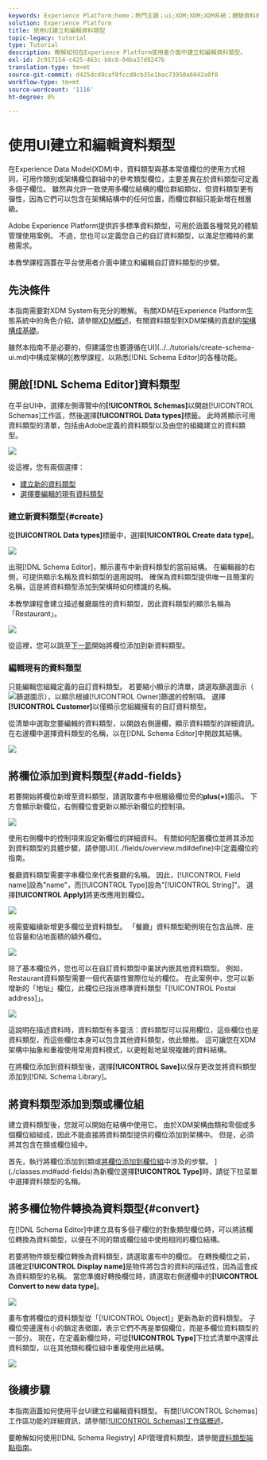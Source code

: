 ```yaml
---
keywords: Experience Platform;home；熱門主題；ui;XDM;XDM;XDM系統；體驗資料模型；體驗資料模型；資料模型；資料模型；模式註冊；模式註冊；模式；模式；模式；模式；模式；模式；模式；建立；資料類型；資料類型；
solution: Experience Platform
title: 使用UI建立和編輯資料類型
topic-legacy: tutorial
type: Tutorial
description: 瞭解如何在Experience Platform使用者介面中建立和編輯資料類型。
exl-id: 2c917154-c425-463c-b8c8-04ba37d9247b
translation-type: tm+mt
source-git-commit: d425dcd9caf8fccd0cb35e1bac73950a6042a0f8
workflow-type: tm+mt
source-wordcount: '1116'
ht-degree: 0%

---
```


# 使用UI建立和編輯資料類型

在Experience Data Model(XDM)中，資料類型與基本常值欄位的使用方式相同，可用作類別或架構欄位群組中的參考類型欄位，主要差異在於資料類型可定義多個子欄位。 雖然與允許一致使用多欄位結構的欄位群組類似，但資料類型更有彈性，因為它們可以包含在架構結構中的任何位置，而欄位群組只能新增在根層級。

Adobe Experience Platform提供許多標準資料類型，可用於涵蓋各種常見的體驗管理使用案例。 不過，您也可以定義您自己的自訂資料類型，以滿足您獨特的業務需求。

本教學課程涵蓋在平台使用者介面中建立和編輯自訂資料類型的步驟。

## 先決條件

本指南需要對XDM System有充分的瞭解。 有關XDM在Experience Platform生態系統中的角色介紹，請參閱[XDM概述](../../home.md)，有關資料類型對XDM架構的貢獻的[架構構成基礎](../../schema/composition.md)。

雖然本指南不是必要的，但建議您也要遵循在UI](../../tutorials/create-schema-ui.md)中構成架構的[教學課程，以熟悉[!DNL Schema Editor]的各種功能。

## 開啟[!DNL Schema Editor]資料類型

在平台UI中，選擇左側導覽中的&#x200B;**[!UICONTROL Schemas]**&#x200B;以開啟[!UICONTROL Schemas]工作區，然後選擇&#x200B;**[!UICONTROL Data types]**&#x200B;標籤。 此時將顯示可用資料類型的清單，包括由Adobe定義的資料類型以及由您的組織建立的資料類型。

![](../../images/ui/resources/data-types/data-types-tab.png)

從這裡，您有兩個選擇：

- [建立新的資料類型](#create)
- [選擇要編輯的現有資料類型](#edit)

### 建立新資料類型{#create}

從&#x200B;**[!UICONTROL Data types]**&#x200B;標籤中，選擇&#x200B;**[!UICONTROL Create data type]**。

![](../../images/ui/resources/data-types/create.png)

出現[!DNL Schema Editor]，顯示畫布中新資料類型的當前結構。 在編輯器的右側，可提供顯示名稱及資料類型的選用說明。 確保為資料類型提供唯一且簡潔的名稱，這是將資料類型添加到架構時如何標識的名稱。

本教學課程會建立描述餐廳屬性的資料類型，因此資料類型的顯示名稱為「Restaurant」。

![](../../images/ui/resources/data-types/data-type-properties.png)

從這裡，您可以跳至[下一節](#add-fields)開始將欄位添加到新資料類型。

### 編輯現有的資料類型

只能編輯您組織定義的自訂資料類型。 若要縮小顯示的清單，請選取篩選圖示（![篩選圖示](../../images/ui/resources/data-types/filter.png)），以顯示根據[!UICONTROL Owner]篩選的控制項。 選擇&#x200B;**[!UICONTROL Customer]**&#x200B;以僅顯示您組織擁有的自訂資料類型。

從清單中選取您要編輯的資料類型，以開啟右側邊欄，顯示資料類型的詳細資訊。 在右邊欄中選擇資料類型的名稱，以在[!DNL Schema Editor]中開啟其結構。

![](../../images/ui/resources/data-types/edit.png)

## 將欄位添加到資料類型{#add-fields}

若要開始將欄位新增至資料類型，請選取畫布中根層級欄位旁的&#x200B;**plus(+)**&#x200B;圖示。 下方會顯示新欄位，右側欄位會更新以顯示新欄位的控制項。

![](../../images/ui/resources/data-types/new-field.png)

使用右側欄中的控制項來設定新欄位的詳細資料。 有關如何配置欄位並將其添加到資料類型的具體步驟，請參閱UI](../fields/overview.md#define)中[定義欄位的指南。

餐廳資料類型需要字串欄位來代表餐廳的名稱。 因此，[!UICONTROL Field name]設為&quot;name&quot;，而[!UICONTROL Type]設為&quot;[!UICONTROL String]&quot;。 選擇&#x200B;**[!UICONTROL Apply]**&#x200B;將更改應用到欄位。

![](../../images/ui/resources/data-types/name-field.png)

視需要繼續新增更多欄位至資料類型。 「餐廳」資料類型範例現在包含品牌、座位容量和佔地面積的額外欄位。

![](../../images/ui/resources/data-types/more-fields.png)

除了基本欄位外，您也可以在自訂資料類型中巢狀內嵌其他資料類型。 例如，Restaurant資料類型需要一個代表屬性實際位址的欄位。 在此案例中，您可以新增新的「地址」欄位，此欄位已指派標準資料類型「[!UICONTROL Postal address]」。

![](../../images/ui/resources/data-types/address-field.png)

這說明在描述資料時，資料類型有多靈活：資料類型可以採用欄位，這些欄位也是資料類型，而這些欄位本身可以包含其他資料類型，依此類推。 這可讓您在XDM架構中抽象和重複使用常用資料模式，以更輕鬆地呈現複雜的資料結構。

在將欄位添加到資料類型後，選擇&#x200B;**[!UICONTROL Save]**&#x200B;以保存更改並將資料類型添加到[!DNL Schema Library]。

## 將資料類型添加到類或欄位組

建立資料類型後，您就可以開始在結構中使用它。 由於XDM架構由類和零個或多個欄位組組成，因此不能直接將資料類型提供的欄位添加到架構中。 但是，必須將其包含在類或欄位組中。

首先，執行將欄位添加到[類或[將欄位添加到欄位組](./field-groups.md#add-fields)中涉及的步驟。 ](./classes.md#add-fields)為新欄位選擇&#x200B;**[!UICONTROL Type]**&#x200B;時，請從下拉菜單中選擇資料類型的名稱。

## 將多欄位物件轉換為資料類型{#convert}

在[!DNL Schema Editor]中建立具有多個子欄位的對象類型欄位時，可以將該欄位轉換為資料類型，以便在不同的類或欄位組中使用相同的欄位結構。

若要將物件類型欄位轉換為資料類型，請選取畫布中的欄位。 在轉換欄位之前，請確定&#x200B;**[!UICONTROL Display name]**&#x200B;是物件將包含的資料的描述性，因為這會成為資料類型的名稱。 當您準備好轉換欄位時，請選取右側邊欄中的&#x200B;**[!UICONTROL Convert to new data type]**。

![](../../images/ui/resources/data-types/convert-object.png)

畫布會將欄位的資料類型從「[!UICONTROL Object]」更新為新的資料類型。 子欄位旁邊還有小的鎖定表徵圖，表示它們不再是單個欄位，而是多欄位資料類型的一部分。 現在，在定義新欄位時，可從&#x200B;**[!UICONTROL Type]**&#x200B;下拉式清單中選擇此資料類型，以在其他類和欄位組中重複使用此結構。

![](../../images/ui/resources/data-types/converted.png)

## 後續步驟

本指南涵蓋如何使用平台UI建立和編輯資料類型。 有關[!UICONTROL Schemas]工作區功能的詳細資訊，請參閱[[!UICONTROL Schemas]工作區概述](../overview.md)。

要瞭解如何使用[!DNL Schema Registry] API管理資料類型，請參閱[資料類型端點指南](../../api/data-types.md)。

